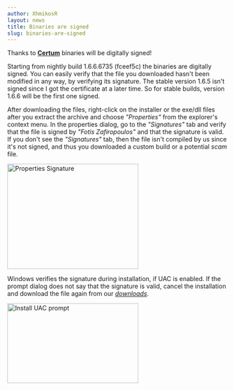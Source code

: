 ```yaml
---
author: XhmikosR
layout: news
title: Binaries are signed
slug: binaries-are-signed
---
```


Thanks to **[Certum](http://www.certum.eu/certum/cert,eindex_en.xml)** binaries will be digitally signed!

Starting from nightly build 1.6.6.6735 (fceef5c) the binaries are digitally
signed. You can easily verify that the file you downloaded hasn't been modified
in any way, by verifying its signature. The stable version 1.6.5 isn't signed
since I got the certificate at a later time. So for stable builds, version
1.6.6 will be the first one signed.


After downloading the files, right-click on the installer or the exe/dll files
after you extract the archive and choose *"Properties"* from the explorer's
context menu. In the properties dialog, go to the *"Signatures"* tab and verify
that the file is signed by *"Fotis Zafiropoulos"* and that the signature
is valid. If you don't see the *"Signatures"* tab, then the file isn't
compiled by us since it's not signed, and thus you downloaded a custom build
or a potential *scam* file.

<div class="row">
    <div class="col-xs-12 col-md-4">
        <a class="thumbnail" data-fancybox-group="gallery" href="/assets/img/news/properties-signature.png" title="Explorer Properties Signature tab">
            <img src="/assets/img/news/properties-signature-thumb.png" alt="Properties Signature" width="300" height="241">
        </a>
    </div>
</div>

Windows verifies the signature during installation, if UAC is enabled.
If the prompt dialog does not say that the signature is valid, cancel the
installation and download the file again from our [*downloads*](/downloads/).

<div class="row">
    <div class="col-xs-12 col-md-4">
        <a class="thumbnail" data-fancybox-group="gallery" href="/assets/img/news/install-uac.png" title="Install UAC prompt">
            <img src="/assets/img/news/install-uac-thumb.png" alt="Install UAC prompt" width="300" height="183">
        </a>
    </div>
</div>
